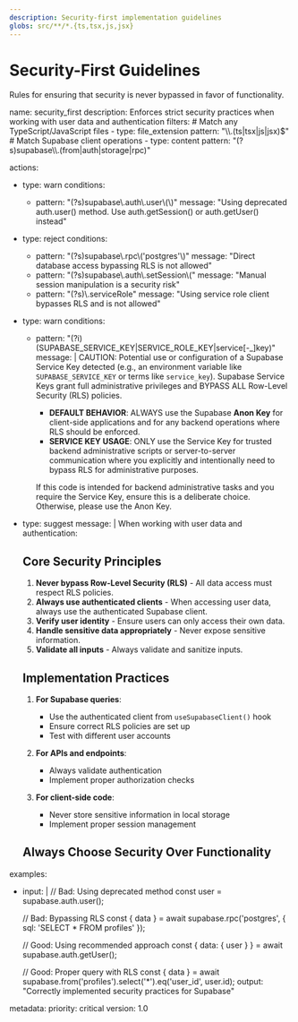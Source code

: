 ```yaml
---
description: Security-first implementation guidelines
globs: src/**/*.{ts,tsx,js,jsx}
---
```

# Security-First Guidelines

Rules for ensuring that security is never bypassed in favor of functionality.

<rule>
name: security_first
description: Enforces strict security practices when working with user data and authentication
filters:
  # Match any TypeScript/JavaScript files
  - type: file_extension
    pattern: "\\.(ts|tsx|js|jsx)$"
  # Match Supabase client operations
  - type: content
    pattern: "(?s)supabase\\.(from|auth|storage|rpc)"

actions:
  - type: warn
    conditions:
      - pattern: "(?s)supabase\\.auth\\.user\\(\\)"
        message: "Using deprecated auth.user() method. Use auth.getSession() or auth.getUser() instead"

  - type: reject
    conditions:
      - pattern: "(?s)supabase\\.rpc\\('postgres'\\)"
        message: "Direct database access bypassing RLS is not allowed"
      - pattern: "(?s)supabase\\.auth\\.setSession\\("
        message: "Manual session manipulation is a security risk"
      - pattern: "(?s)\\.serviceRole"
        message: "Using service role client bypasses RLS and is not allowed"

  - type: warn
    conditions:
      - pattern: "(?i)(SUPABASE_SERVICE_KEY|SERVICE_ROLE_KEY|service[-_]key)"
        message: |
          CAUTION: Potential use or configuration of a Supabase Service Key detected (e.g., an environment variable like `SUPABASE_SERVICE_KEY` or terms like `service_key`).
          Supabase Service Keys grant full administrative privileges and BYPASS ALL Row-Level Security (RLS) policies.
          
          - **DEFAULT BEHAVIOR**: ALWAYS use the Supabase **Anon Key** for client-side applications and for any backend operations where RLS should be enforced.
          - **SERVICE KEY USAGE**: ONLY use the Service Key for trusted backend administrative scripts or server-to-server communication where you explicitly and intentionally need to bypass RLS for administrative purposes.
          
          If this code is intended for backend administrative tasks and you require the Service Key, ensure this is a deliberate choice. Otherwise, please use the Anon Key.

  - type: suggest
    message: |
      When working with user data and authentication:

      ## Core Security Principles

      1. **Never bypass Row-Level Security (RLS)** - All data access must respect RLS policies.
      2. **Always use authenticated clients** - When accessing user data, always use the authenticated Supabase client.
      3. **Verify user identity** - Ensure users can only access their own data.
      4. **Handle sensitive data appropriately** - Never expose sensitive information.
      5. **Validate all inputs** - Always validate and sanitize inputs.

      ## Implementation Practices

      1. **For Supabase queries**:
         - Use the authenticated client from `useSupabaseClient()` hook
         - Ensure correct RLS policies are set up
         - Test with different user accounts

      2. **For APIs and endpoints**:
         - Always validate authentication
         - Implement proper authorization checks

      3. **For client-side code**:
         - Never store sensitive information in local storage
         - Implement proper session management

      ## Always Choose Security Over Functionality

examples:
  - input: |
      // Bad: Using deprecated method
      const user = supabase.auth.user();
      
      // Bad: Bypassing RLS
      const { data } = await supabase.rpc('postgres', { sql: 'SELECT * FROM profiles' });
      
      // Good: Using recommended approach
      const { data: { user } } = await supabase.auth.getUser();
      
      // Good: Proper query with RLS
      const { data } = await supabase.from('profiles').select('*').eq('user_id', user.id);
    output: "Correctly implemented security practices for Supabase"

metadata:
  priority: critical
  version: 1.0
</rule> 